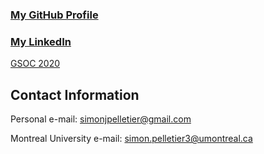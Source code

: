 ### [My GitHub Profile](https://github.com/spell00)

### [My LinkedIn](https://www.linkedin.com/in/simon-pelletier-b99991b0/)
[GSOC 2020](/pages/gsoc-2020.md)

## Contact Information
Personal e-mail: simonjpelletier@gmail.com

Montreal University e-mail: simon.pelletier3@umontreal.ca

